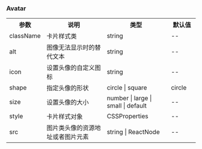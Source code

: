 ### Avatar

<table>
  <tbody>
    <tr>
      <th  width="15%">参数</th><th width="35%">说明</th><th width="35%">类型</th><th width="15%">默认值</th>
    </tr>
    <tr>
      <td width="15%">className</td><td width="35%">卡片样式类</td><td width="35%">string</td><td width="15%">--</td>
    </tr>
    <tr>
      <td width="15%">alt</td><td width="35%">图像无法显示时的替代文本</td><td width="35%">string</td><td width="15%">--</td>
    </tr>
    <tr>
      <td width="15%">icon</td><td width="35%">设置头像的自定义图标</td><td width="35%">string</td><td width="15%">--</td>
    </tr>
    <tr>
      <td width="15%">shape</td><td width="35%">指定头像的形状</td><td width="35%">circle | square</td><td width="15%">circle</td>
    </tr>
    <tr>
      <td width="15%">size</td><td width="35%">设置头像的大小</td><td width="35%">number | large | small | default</td><td width="15%">--</td>
    </tr>
    <tr>
      <td width="15%">style</td><td width="35%">卡片样式对象</td><td width="35%">CSSProperties</td><td width="15%">--</td>
    </tr>
    <tr>
      <td width="15%">src</td><td width="35%">图片类头像的资源地址或者图片元素</td><td width="35%">string | ReactNode</td><td width="15%">--</td>
    </tr>
  </tbody>
</table>
